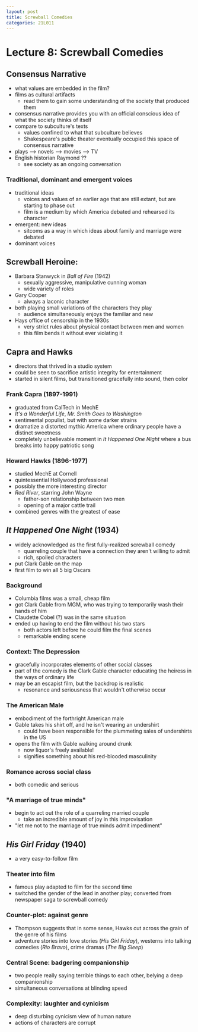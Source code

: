 ```yaml
---
layout: post
title: Screwball Comedies
categories: 21L011
---
```


# Lecture 8: Screwball Comedies

## Consensus Narrative
- what values are embedded in the film?
- films as cultural artifacts
	- read them to gain some understanding of the society that produced them
- consensus narrative provides you with an official conscious idea of what the society thinks of itself
- compare to subculture's texts
	- values confined to what that subculture believes
	- Shakespeare's public theater eventually occupied this space of consensus narrative
- plays --> novels --> movies --> TV
- English historian Raymond ??
	- see society as an ongoing conversation

### Traditional, dominant and emergent voices
- traditional ideas
	- voices and values of an earlier age that are still extant, but are starting to phase out
	- film is a medium by which America debated and rehearsed its character
- emergent: new ideas
	- sitcoms as a way in which ideas about family and marriage were debated
- dominant voices

## Screwball Heroine:
- Barbara Stanwyck in *Ball of Fire* (1942)
	- sexually aggressive, manipulative cunning woman
	- wide variety of roles
- Gary Cooper
	- always a laconic character
- both playing small variations of the characters they play
	- audience simultaneously enjoys the familiar and new
- Hays office of censorship in the 1930s
	- very strict rules about physical contact between men and women
	- this film bends it without ever violating it

## Capra and Hawks
- directors that thrived in a studio system
- could be seen to sacrifice artistic integrity for entertainment
- started in silent films, but transitioned gracefully into sound, then color

### Frank Capra (1897-1991)
- graduated from CalTech in MechE
- *It's a Wonderful Life*, *Mr. Smith Goes to Washington*
- sentimental populist, but with some darker strains
- dramatize a distorted mythic America where ordinary people have a distinct sweetness
- completely unbelievable moment in *It Happened One Night* where a bus breaks into happy patriotic song

### Howard Hawks (1896-1977)
- studied MechE at Cornell
- quintessential Hollywood professional
- possibly the more interesting director
- *Red River*, starring John Wayne
	- father-son relationship between two men
	- opening of a major cattle trail
- combined genres with the greatest of ease

## *It Happened One Night* (1934)
- widely acknowledged as the first fully-realized screwball comedy
	- quarreling couple that have a connection they aren't willing to admit
	- rich, spoiled characters
- put Clark Gable on the map
- first film to win all 5 big Oscars

### Background
- Columbia films was a small, cheap film
- got Clark Gable from MGM, who was trying to temporarily wash their hands of him
- Claudette Cobel (?) was in the same situation
- ended up having to end the film without his two stars
	- both actors left before he could film the final scenes
	- remarkable ending scene

### Context: The Depression
- gracefully incorporates elements of other social classes
- part of the comedy is the Clark Gable character educating the heiress in the ways of ordinary life
- may be an escapist film, but the backdrop is realistic
	- resonance and seriousness that wouldn't otherwise occur

### The American Male
- embodiment of the forthright American male
- Gable takes his shirt off, and he isn't wearing an undershirt
	- could have been responsible for the plummeting sales of undershirts in the US
- opens the film with Gable walking around drunk
	- now liquor's freely available!
	- signifies something about his red-blooded masculinity

### Romance across social class
- both comedic and serious

### "A marriage of true minds"
- begin to act out the role of a quarreling married couple
	- take an incredible amount of joy in this improvisation
- "let me not to the marriage of true minds admit impediment"

## *His Girl Friday* (1940)
- a very easy-to-follow film

### Theater into film
- famous play adapted to film for the second time
- switched the gender of the lead in another play; converted from newspaper saga to screwball comedy

### Counter-plot: against genre
- Thompson suggests that in some sense, Hawks cut across the grain of the genre of his films
- adventure stories into love stories (*His Girl Friday*), westerns into talking comedies (*Rio Bravo*), crime dramas (*The Big Sleep*)

### Central Scene: badgering companionship
- two people really saying terrible things to each other, belying a deep companionship
- simultaneous conversations at blinding speed

### Complexity: laughter and cynicism
- deep disturbing cynicism view of human nature
- actions of characters are corrupt